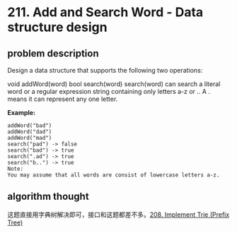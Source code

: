# 211. Add and Search Word - Data structure design

## problem description

Design a data structure that supports the following two operations:

void addWord(word)
bool search(word)
search(word) can search a literal word or a regular expression string containing only letters a-z or .. A . means it can represent any one letter.

**Example:**

```text
addWord("bad")
addWord("dad")
addWord("mad")
search("pad") -> false
search("bad") -> true
search(".ad") -> true
search("b..") -> true
Note:
You may assume that all words are consist of lowercase letters a-z.
```

## algorithm thought

这题直接用字典树解决即可，接口和这题都差不多。[208. Implement Trie (Prefix Tree)](208.-Implement-Trie-(Prefix-Tree).md)

